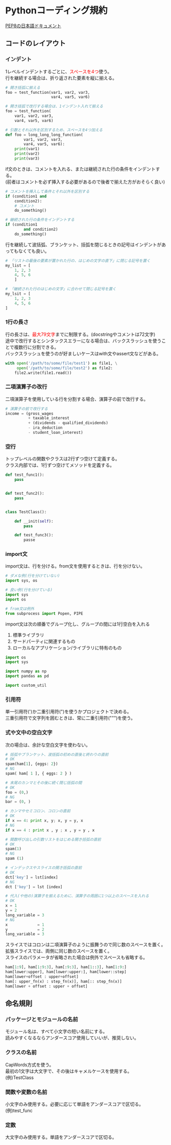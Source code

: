 # Pythonコーディング規約 
[PEP8の日本語ドキュメント](https://pep8-ja.readthedocs.io/ja/latest/)
## コードのレイアウト
### インデント
1レベルインデントするごとに、<font color="Red">スペースを4つ</font>使う。  
行を継続する場合は、折り返された要素を縦に揃える。
```python
# 開き括弧に揃える
foo = test_function(var1, var2, var3,
                    var4, var5, var6)

# 開き括弧で改行する場合は、1インデント入れて揃える
foo = test_function(
    var1, var2, var3,
    var4, var5, var6)

# 引数とそれ以外を区別するため、スペースを4つ加える
def foo = long_long_long_function(
        var1, var2, var3,
        var4, var5, var6):
    print(var1)
    print(var2)
    print(var3)
```
if文のときは、コメントを入れる、または継続された行の条件をインデントする。  
(前者はコメントを必ず挿入する必要があるので後者で揃えた方がおそらく良い)
```python
# コメントを挿入して条件とそれ以外を区別する
if (condition1 and
    condition2):
    # コメント
    do_something()

# 継続された行の条件をインデントする
if (condition1
        and condition2)
    do_something()
```
行を継続して波括弧、ブランケット、括弧を閉じるときの記号はインデントがあってもなくても良い。
```python
# 「リストの最後の要素が置かれた行の、はじめの文字の直下」に閉じる記号を置く
my_list = [
    1, 2, 3
    4, 5, 6
    ]

# 「継続された行のはじめの文字」に合わせて閉じる記号を置く
my_lsit = [
    1, 2, 3
    4, 5, 6
]
```
### 1行の長さ
行の長さは、<font color="Red">最大79文字</font>までに制限する。(docstringやコメントは72文字)  
途中で改行するとシンタックスエラーになる場合は、バックスラッシュを使うことで複数行に分割できる。  
バックスラッシュを使うのが好ましいケースはwith文やassert文などがある。
```python
with open('/path/to/some/file/test1') as file1, \
     open('/path/to/some/file/test2') as file2:
    file2.write(file1.read())
```
### 二項演算子の改行
二項演算子を使用している行を分割する場合、演算子の前で改行する。
```python
# 演算子の前で改行する
income = (gross_wages
          + taxable_interest
          + (dividends - qualified_dividends)
          - ira_deduction
          - student_loan_interest)
```
### 空行
トップレベルの関数やクラスは2行ずつ空けて定義する。  
クラス内部では、1行ずつ空けてメソッドを定義する。
```python
def test_func1():
    pass


def test_func2():
    pass


class TestClass():

    def __init(self):
        pass

    def test_func3():
        passe
```
### import文
import文は、行を分ける。from文を使用するときは、行を分けない。
```python
# ダメな例(行を分けていない)
import sys, os

# 良い例(行を分けている)
import sys
import os

# from文は例外
from subprocess import Popen, PIPE
```
import文は次の順番でグループ化し、グループの間には1行空白を入れる  
1. 標準ライブラリ
2. サードパーティに関連するもの
3. ローカルなアプリケーション/ライブラリに特有のもの
```python
import os
import sys

import numpy as np
import pandas as pd

import custom_util
```
### 引用符
単一引用符(')か二重引用符(")を使うかプロジェクトで決める。  
三重引用符で文字列を囲むときは、常に二重引用符(""")を使う。
### 式や文中の空白文字
次の場合は、余計な空白文字を使わない。
```python
# 括弧やブランケット、波括弧の初めの直後と終わりの直前
# OK
spam(ham[1], {eggs: 2})
# NG
spam( ham[ 1 ], { eggs: 2 } )

# 末尾のカンマとその後に続く閉じ括弧の間
# OK
foo = (0,)
# NG
bar = (0, )

# カンマやセミコロン、コロンの直前
# OK
if x == 4: print x, y; x, y = y, x
# NG
if x == 4 : print x , y ; x , y = y , x

# 関数呼び出しの引数リストをはじめる開き括弧の直前
# OK
spam(1)
# NG
spam (1)

# インデックスやスライスの開き括弧の直前
# OK
dct['key'] = lst[index]
# NG
dct ['key'] = lst [index]

# 代入(や他の)演算子を揃えるために、演算子の周囲に1つ以上のスペースを入れる
# OK
x = 1
y = 2
long_variable = 3
# NG
x             = 1
y             = 2
long_variable = 3
```
スライスではコロンは二項演算子のように振舞うので同じ数のスペースを置く。  
拡張スライスでは、両側に同じ数のスペースを置く。  
スライスのパラメータが省略された場合は例外でスペースも省略する。
```python
ham[1:9], ham[1:9:3], ham[:9:3], ham[1::3], ham[1:9:]
ham[lower:upper], ham[lower:upper:], ham[lower::step]
ham[lower+offset : upper+offset]
ham[: upper_fn(x) : step_fn(x)], ham[:: step_fn(x)]
ham[lower + offset : upper + offset]
```
## 命名規則
### パッケージとモジュールの名前
モジュール名は、すべて小文字の短い名前にする。  
読みやすくなるならアンダースコア使用していいが、推奨しない。　　
### クラスの名前
CapWords方式を使う。  
最初の1文字は大文字で、その後はキャメルケースを使用する。  
(例)TestClass
### 関数や変数の名前
小文字のみ使用する。必要に応じて単語をアンダースコアで区切る。  
(例)test_func
### 定数
大文字のみ使用する。単語をアンダースコアで区切る。
